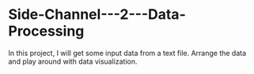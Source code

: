 # Side-Channel---2---Data-Processing
In this project, I will get some input data from a text file. Arrange the data and play around with data visualization.
